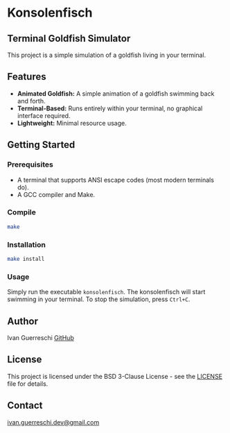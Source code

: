 # Konsolenfisch

## Terminal Goldfish Simulator

This project is a simple simulation of a goldfish living in your terminal.

## Features

*   **Animated Goldfish:** A simple animation of a goldfish swimming back and forth.
*   **Terminal-Based:** Runs entirely within your terminal, no graphical interface required.
*   **Lightweight:** Minimal resource usage.

## Getting Started

### Prerequisites

*   A terminal that supports ANSI escape codes (most modern terminals do).
*   A GCC compiler and Make.

### Compile

``` bash
make
```

### Installation

```bash
make install
```

### Usage

Simply run the executable `konsolenfisch`. The konsolenfisch will start swimming in your terminal. To stop the simulation, press `Ctrl+C`.

## Author

Ivan Guerreschi [GitHub](https://github.com/nullzeiger)

## License
This project is licensed under the BSD 3-Clause License - see the [LICENSE](LICENSE) file for details.

## Contact

[ivan.guerreschi.dev@gmail.com](mailto:ivan.guerreschi.dev@gmail.com)
